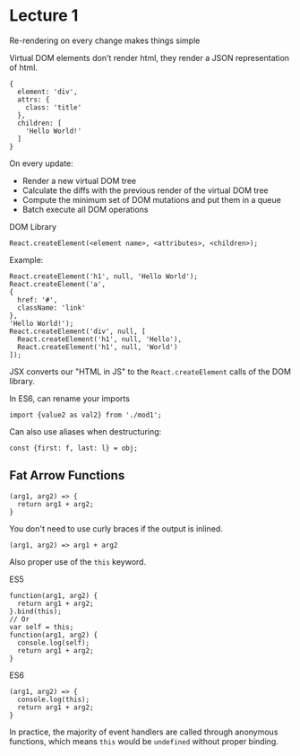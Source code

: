 # Lecture 1

Re-rendering on every change makes things simple

Virtual DOM elements don't render html, they render a JSON representation of html.

```
{
  element: 'div',
  attrs: {
    class: 'title'
  },
  children: [
    'Hello World!'
  ]
}
```

On every update:

- Render a new virtual DOM tree
- Calculate the diffs with the previous render of the virtual DOM tree
- Compute the minimum set of DOM mutations and put them in a queue
- Batch execute all DOM operations

DOM Library

```
React.createElement(<element name>, <attributes>, <children>);
```

Example:

```
React.createElement('h1', null, 'Hello World');
React.createElement('a',
{
  href: '#',
  className: 'link'
},
'Hello World!');
React.createElement('div', null, [
  React.createElement('h1', null, 'Hello'),
  React.createElement('h1', null, 'World')
]);
```

JSX converts our "HTML in JS" to the `React.createElement` calls of the DOM library.

In ES6, can rename your imports

```
import {value2 as val2} from './mod1';
```

Can also use aliases when destructuring:

```
const {first: f, last: l} = obj;
```

## Fat Arrow Functions

```
(arg1, arg2) => {
  return arg1 + arg2;
}
```

You don't need to use curly braces if the output is inlined.

```
(arg1, arg2) => arg1 + arg2
```

Also proper use of the `this` keyword.

ES5

```
function(arg1, arg2) {
  return arg1 + arg2;
}.bind(this);
// Or
var self = this;
function(arg1, arg2) {
  console.log(self);
  return arg1 + arg2;
}
```

ES6

```
(arg1, arg2) => {
  console.log(this);
  return arg1 + arg2;
}
```

In practice, the majority of event handlers are called through anonymous functions, which means `this` would be `undefined` without proper binding.

